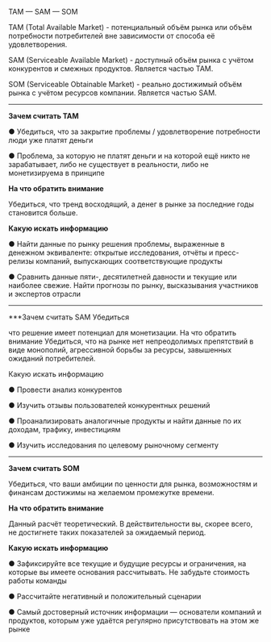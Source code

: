 TAM — SAM — SOM

TAM (Total Available Market) - потенциальный объём рынка или объём потребности потребителей вне зависимости от способа её удовлетворения.

SAM (Serviceable Available Market) - доступный объём рынка
с учётом конкурентов и смежных продуктов. Является частью ТАМ.

SOM (Serviceable Obtainable Market) - реально достижимый
объём рынка с учётом ресурсов компании. Является частью SAM.

---

**Зачем считать TAM**

● Убедиться, что за закрытие проблемы / удовлетворение
потребности люди уже платят деньги

● Проблема, за которую не платят деньги и на которой ещё
никто не зарабатывает, либо не существует в реальности,
либо не монетизируема в принципе

**На что обратить внимание**

Убедиться, что тренд восходящий, а денег в рынке
за последние годы становится больше.

**Какую искать информацию**

● Найти данные по рынку решения проблемы, выраженные
в денежном эквиваленте: открытые исследования, отчёты и пресс-
релизы компаний, выпускающих соответствующие продукты

● Сравнить данные пяти-, десятилетней давности и текущие
или наиболее свежие. Найти прогнозы по рынку, высказывания
участников и экспертов отрасли

---

***Зачем считать SAM Убедиться

что решение имеет потенциал для монетизации. На что обратить внимание Убедиться, что на рынке нет непреодолимых препятствий в виде монополий, агрессивной борьбы за ресурсы, завышенных ожиданий потребителей. 

Какую искать информацию 

● Провести анализ конкурентов

● Изучить отзывы пользователей конкурентных решений 

● Проанализировать аналогичные продукты и найти данные по их доходам, трафику, инвестициям 

● Изучить исследования по целевому рыночному сегменту

---

**Зачем считать SOM**

Убедиться, что ваши амбиции по ценности для рынка, возможностям
и финансам достижимы на желаемом промежутке времени.

**На что обратить внимание**

Данный расчёт теоретический. В действительности вы, скорее
всего, не достигнете таких показателей за ожидаемый период.

**Какую искать информацию**

● Зафиксируйте все текущие и будущие ресурсы и ограничения,
на которые вы имеете основания рассчитывать. Не забудьте
стоимость работы команды

● Рассчитайте негативный и положительный сценарии

● Самый достоверный источник информации — основатели
компаний и продуктов, которым уже удаётся регулярно
присутствовать на этом же рынке